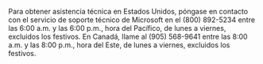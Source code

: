 Para obtener asistencia técnica en Estados Unidos, póngase en contacto con el servicio de soporte técnico de Microsoft en el (800) 892-5234 entre las 6:00 a.m. y las 6:00 p.m., hora del Pacífico, de lunes a viernes, excluidos los festivos. En Canadá, llame al (905) 568-9641 entre las 8:00 a.m. y las 8:00 p.m., hora del Este, de lunes a viernes, excluidos los festivos.

<!--HONumber=May16_HO1-->


